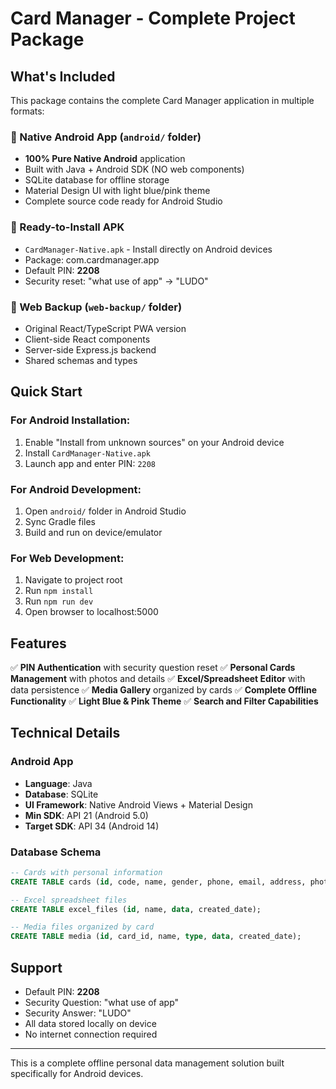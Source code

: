 # Card Manager - Complete Project Package

## What's Included

This package contains the complete Card Manager application in multiple formats:

### 🔹 Native Android App (`android/` folder)
- **100% Pure Native Android** application
- Built with Java + Android SDK (NO web components)
- SQLite database for offline storage
- Material Design UI with light blue/pink theme
- Complete source code ready for Android Studio

### 🔹 Ready-to-Install APK
- `CardManager-Native.apk` - Install directly on Android devices
- Package: com.cardmanager.app
- Default PIN: **2208**
- Security reset: "what use of app" → "LUDO"

### 🔹 Web Backup (`web-backup/` folder)
- Original React/TypeScript PWA version
- Client-side React components
- Server-side Express.js backend
- Shared schemas and types

## Quick Start

### For Android Installation:
1. Enable "Install from unknown sources" on your Android device
2. Install `CardManager-Native.apk`
3. Launch app and enter PIN: `2208`

### For Android Development:
1. Open `android/` folder in Android Studio
2. Sync Gradle files
3. Build and run on device/emulator

### For Web Development:
1. Navigate to project root
2. Run `npm install`
3. Run `npm run dev`
4. Open browser to localhost:5000

## Features

✅ **PIN Authentication** with security question reset
✅ **Personal Cards Management** with photos and details
✅ **Excel/Spreadsheet Editor** with data persistence
✅ **Media Gallery** organized by cards
✅ **Complete Offline Functionality**
✅ **Light Blue & Pink Theme**
✅ **Search and Filter Capabilities**

## Technical Details

### Android App
- **Language**: Java
- **Database**: SQLite
- **UI Framework**: Native Android Views + Material Design
- **Min SDK**: API 21 (Android 5.0)
- **Target SDK**: API 34 (Android 14)

### Database Schema
```sql
-- Cards with personal information
CREATE TABLE cards (id, code, name, gender, phone, email, address, photo, id_front, id_back, notes, birthday);

-- Excel spreadsheet files
CREATE TABLE excel_files (id, name, data, created_date);

-- Media files organized by card
CREATE TABLE media (id, card_id, name, type, data, created_date);
```

## Support
- Default PIN: **2208**
- Security Question: "what use of app"
- Security Answer: "LUDO"
- All data stored locally on device
- No internet connection required

---

This is a complete offline personal data management solution built specifically for Android devices.